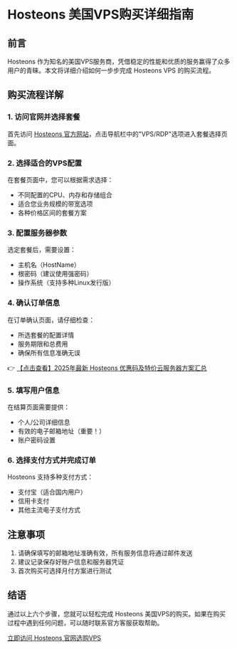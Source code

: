 # Hosteons 美国VPS购买详细指南

## 前言
Hosteons 作为知名的美国VPS服务商，凭借稳定的性能和优质的服务赢得了众多用户的青睐。本文将详细介绍如何一步步完成 Hosteons VPS 的购买流程。

## 购买流程详解

### 1. 访问官网并选择套餐
首先访问 [Hosteons 官方网站](https://bit.ly/hosteons)，点击导航栏中的"VPS/RDP"选项进入套餐选择页面。

### 2. 选择适合的VPS配置
在套餐页面中，您可以根据需求选择：
- 不同配置的CPU、内存和存储组合
- 适合您业务规模的带宽选项
- 各种价格区间的套餐方案

### 3. 配置服务器参数
选定套餐后，需要设置：
- 主机名（HostName）
- 根密码（建议使用强密码）
- 操作系统（支持多种Linux发行版）

### 4. 确认订单信息
在订单确认页面，请仔细检查：
- 所选套餐的配置详情
- 服务期限和总费用
- 确保所有信息准确无误

👉 [【点击查看】2025年最新 Hosteons 优惠码及特价云服务器方案汇总](https://bit.ly/hosteons)

### 5. 填写用户信息
在结算页面需要提供：
- 个人/公司详细信息
- 有效的电子邮箱地址（重要！）
- 账户密码设置

### 6. 选择支付方式并完成订单
Hosteons 支持多种支付方式：
- 支付宝（适合国内用户）
- 信用卡支付
- 其他主流电子支付方式

## 注意事项
1. 请确保填写的邮箱地址准确有效，所有服务信息将通过邮件发送
2. 建议记录保存好账户信息和服务器凭证
3. 首次购买可选择月付方案进行测试

## 结语
通过以上六个步骤，您就可以轻松完成 Hosteons 美国VPS的购买。如果在购买过程中遇到任何问题，可以随时联系官方客服获取帮助。

[立即访问 Hosteons 官网选购VPS](https://bit.ly/hosteons)